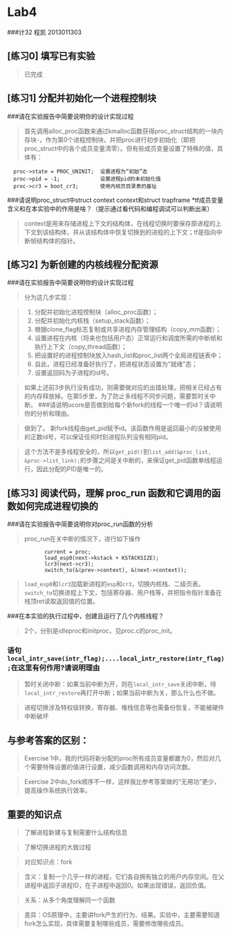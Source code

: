 # Lab4
###计32 程凯 2013011303
<br>
## [练习0] 填写已有实验

> 已完成

## [练习1] 分配并初始化一个进程控制块

###请在实验报告中简要说明你的设计实现过程

> 首先调用alloc_proc函数来通过kmalloc函数获得proc_struct结构的一块内存块-，作为第0个进程控制块。并把proc进行初步初始化（即把proc_struct中的各个成员变量清零）。但有些成员变量设置了特殊的值，具体有：

```
  proc->state = PROC_UNINIT;  设置进程为“初始”态
  proc->pid = -1;             设置进程pid的未初始化值
  proc->cr3 = boot_cr3;       使用内核页目录表的基址
```

###请说明proc_struct中struct context context和struct trapframe *tf成员变量含义和在本实验中的作用是啥？（提示通过看代码和编程调试可以判断出来）

> context是用来存储进程上下文的结构体，在线程切换时要保存原进程的上下文到该结构体，并从该结构体中恢复切换到的进程的上下文；tf是指向中断帧结构体的指针。

## [练习2] 为新创建的内核线程分配资源

###请在实验报告中简要说明你的设计实现过程

> 分为这几步实现：

> 1. 分配并初始化进程控制块（alloc_proc函数）；
> 2. 分配并初始化内核栈（setup_stack函数）；
> 3. 根据clone_flag标志复制或共享进程内存管理结构（copy_mm函数）；
> 4. 设置进程在内核（将来也包括用户态）正常运行和调度所需的中断帧和执行上下文（copy_thread函数）；
> 5. 把设置好的进程控制块放入hash_list和proc_list两个全局进程链表中；
> 6. 自此，进程已经准备好执行了，把进程状态设置为“就绪”态；
> 7. 设置返回码为子进程的id号。

> 如果上述前3步执行没有成功，则需要做对应的出错处理，把相关已经占有的内存释放掉。在第5步里，为了防止多线程不同步问题，需要暂时关中断。
###请说明ucore是否做到给每个新fork的线程一个唯一的id？请说明你的分析和理由。

> 做到了。
新fork线程由get_pid赋予id。该函数作用是返回最小的没被使用的正数id号，可以保证任何时刻进程队列没有相同pid。

> 这个方法不是多线程安全的，所以`get_pid()`到`list_add(&proc_list, &proc->list_link);`的步骤之间是关中断的，来保证get_pid函数单线程运行，因此分配的PID是唯一的。

## [练习3] 阅读代码，理解 proc_run 函数和它调用的函数如何完成进程切换的

###请在实验报告中简要说明你对proc_run函数的分析

> proc_run在关中断的情况下，进行如下操作

```
            current = proc;
            load_esp0(next->kstack + KSTACKSIZE);
            lcr3(next->cr3);
            switch_to(&(prev->context), &(next->context));
```

> `load_esp0`和`lcr3`加载新进程的`esp`和`cr3`，切换内核栈、二级页表。`switch_to`切换进程上下文，包括寄存器、用户栈等，并把指令指针准备在栈顶ret读取返回值的位置。

###在本实验的执行过程中，创建且运行了几个内核线程？

> 2个，分别是idleproc和initproc，见proc.c的proc_init。

### 语句`local_intr_save(intr_flag);....local_intr_restore(intr_flag);`在这里有何作用?请说明理由

> 暂时关闭中断：如果当前中断为开，则在`local_intr_save`关闭中断，待`local_intr_restore`再打开中断；如果当前中断为关，那么什么也不做。

> 进程切换涉及特权级转换，寄存器、堆栈信息等也需备份恢复，不能被硬件中断破坏

## 与参考答案的区别：

> Exercise 1中，我的代码将新分配的proc所有成员变量都置为0，然后对几个需要特殊设置的值进行设置，减少函数调用和内存访问次数。

> Exercise 2中do_fork顺序不一样，这样我比参考答案做的“无用功”更少，提高操作系统执行效率。

## 重要的知识点
> 了解进程新建与复制需要什么结构信息

> 了解切换进程的大致过程

> 对应知识点：fork

> 含义：复制一个几乎一样的进程，它们各自拥有独立的用户内存空间。在父进程中返回子进程ID，在子进程中返回0。如果出现错误，返回负值。

> 关系：从多个角度理解同一个函数

> 差异：OS原理中，主要讲fork产生的行为、结果。实验中，主要需要知道fork怎么实现，具体需要复制哪些成员，需要修改哪些成员。